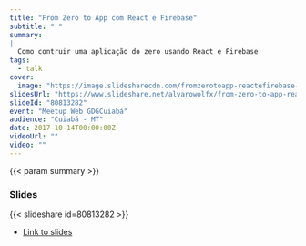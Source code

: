 ```yaml
---
title: "From Zero to App com React e Firebase"
subtitle: " "
summary:
|
  Como contruir uma aplicação do zero usando React e Firebase
tags:
  - talk
cover:
  image: "https://image.slidesharecdn.com/fromzerotoapp-reactefirebase-171014190130/95/from-zero-to-app-usando-react-e-firebase-1-638.jpg?cb=1508007829"
slidesUrl: "https://www.slideshare.net/alvarowolfx/from-zero-to-app-react-e-firebase"
slideId: "80813282"
event: "Meetup Web GDGCuiabá"
audience: "Cuiabá - MT"
date: 2017-10-14T00:00:00Z
videoUrl: ""
video: ""
---
```


<!-- truncate -->

{{< param summary >}}
### Slides
{{< slideshare id=80813282 >}}

- [Link to slides](https://www.slideshare.net/alvarowolfx/from-zero-to-app-react-e-firebase)
